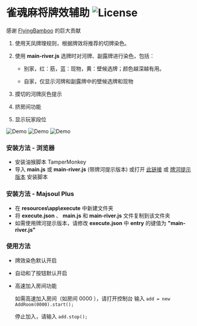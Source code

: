 # 雀魂麻将牌效辅助 ![License](https://img.shields.io/github/license/Fr0stbyteR/majsoul-helper.svg)
感谢 [FlyingBamboo](https://github.com/FlyingBamboo) 的巨大贡献

1. 使用天凤牌理规则，根据牌效将推荐的切牌染色。

2. 使用 **main-river.js** 选牌时对河牌、副露牌进行染色，包括：

   - 别家，红：筋，蓝：现物，黄：壁候选牌；颜色越深越有用。

   - 自家，仅显示河牌和副露牌中的壁候选牌和现物

3. 摸切的河牌灰色提示

4. 挤房间功能

5. 显示玩家段位

  ![Demo](./example1.png)
  ![Demo](./example2.png)
  ![Demo](./example3.png)

### 安装方法 - 浏览器
- 安装油猴脚本 TamperMonkey 
- 导入 **main.js** 或 **main-river.js** (带牌河提示版本) 或打开 [此链接](https://greasyfork.org/scripts/378059-majsoul-helper) 或 [牌河提示版本](https://greasyfork.org/scripts/378321-majsoul-helper-river-indication) 安装脚本

### 安装方法 - Majsoul Plus
- 在 **resources\app\execute** 中新建文件夹
- 将 **execute.json** 、 **main.js** 和 **main-river.js** 文件复制到该文件夹
- 如需使用牌河提示版本，请修改 **execute.json** 中 **entry** 的键值为 **"main-river.js"**

### 使用方法
- 牌效染色默认开启

- 自动和了按钮默认开启

- 高速加入房间功能

  如需高速加入房间（如房间 0000 ），请打开控制台 输入 `add = new AddRoom(0000).start();`

  停止加入，请输入 `add.stop();`
